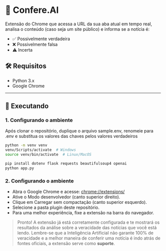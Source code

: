 # 📌 Confere.AI

Extensão do Chrome que acessa a URL da sua aba atual em tempo real, analisa o conteúdo (caso seja um site público) e informa se a notícia é:

- ✅ Possivelmente verdadeira  
- ❌ Possivelmente falsa  
- ⚠️ Incerta  

## 🛠 Requisitos

- Python 3.x 
- Google Chrome  

---

## 🚀 Executando

### 1. Configurando o ambiente
Após clonar o repositório, duplique o arquivo sample.env, renomeie para .env e substitua os valores das chaves pelos valores verdadeiros

```bash
python -m venv venv  
venv/Scripts/activate  # Windows
source venv/bin/activate  # Linux/MacOS

pip install dotenv flask requests beautifulsoup4 openai
python app.py
```

### 2. Configurando o ambiente

- Abra o Google Chrome e acesse: <chrome://extensions/>
- Ative o Modo desenvolvedor (canto superior direito).
- Clique em Carregar sem compactação (canto superior esquerdo).
- Selecione a pasta plugin deste repositório.
- Para uma melhor experiência, fixe a extensão na barra do navegador.

> Pronto! A extensão já está corretamente configurada e te mostrará os resultados da análise sobre a veracidade das notícias que você está lendo. Lembre-se que a Inteligência Artificial não garante 100% de veracidade e a melhor maneira de conferir uma notícia é indo atrás de fontes oficiais, a extensão serve como **suporte**.
